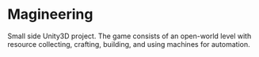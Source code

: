 # Magineering

Small side Unity3D project. The game consists of an open-world level with resource collecting, crafting, building, and using machines for automation.
